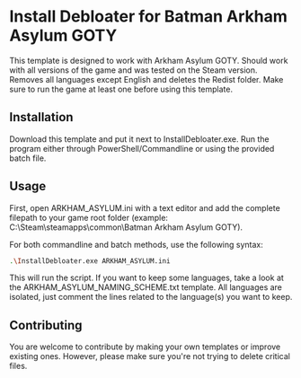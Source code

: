 # Install Debloater for Batman Arkham Asylum GOTY

This template is designed to work with Arkham Asylum GOTY. Should work with all versions of the game and was tested on the Steam version. 
Removes all languages except English and deletes the Redist folder. Make sure to run the game at least one before using this template.

## Installation

Download this template and put it next to InstallDebloater.exe. Run the program either through PowerShell/Commandline or using the provided batch file.

## Usage

First, open ARKHAM_ASYLUM.ini with a text editor and add the complete filepath to your game root folder (example: C:\Steam\steamapps\common\Batman Arkham Asylum GOTY).

For both commandline and batch methods, use the following syntax:

```bash
.\InstallDebloater.exe ARKHAM_ASYLUM.ini
```
This will run the script.
If you want to keep some languages, take a look at the ARKHAM_ASYLUM_NAMING_SCHEME.txt template. All languages are isolated, just comment the lines related to the language(s) you want to keep. 

## Contributing
You are welcome to contribute by making your own templates or improve existing ones. However, please make sure you're not trying to delete critical files. 